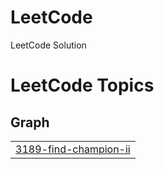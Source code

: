 # LeetCode
LeetCode Solution

<!---LeetCode Topics Start-->
# LeetCode Topics
## Graph
|  |
| ------- |
| [3189-find-champion-ii](https://github.com/At1z/LeetCode/tree/master/3189-find-champion-ii) |
<!---LeetCode Topics End-->